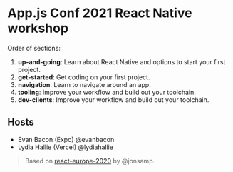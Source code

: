 # App.js Conf 2021 React Native workshop

Order of sections:

1. **up-and-going**: Learn about React Native and options to start your first project.
2. **get-started**: Get coding on your first project.
3. **navigation**: Learn to navigate around an app.
4. **tooling**: Improve your workflow and build out your toolchain.
5. **dev-clients**: Improve your workflow and build out your toolchain.

## Hosts

- Evan Bacon (Expo) @evanbacon
- Lydia Hallie (Vercel) @lydiahallie

> Based on [react-europe-2020](https://github.com/jonsamp/react-europe-2020/) by @jonsamp.
